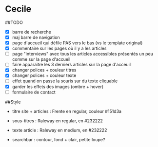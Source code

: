 # Cecile

##TODO
- [X] barre de recherche
- [X] maj barre de navigation
- [X] page d'accueil qui défile PAS vers le bas (vs le template original)
- [X] commentaire sur les pages où il y a les articles
- [ ] page "interviews" avec tous les articles accessibles présentés un peu comme sur la page d'accueil
- [ ] faire apparaitre les 3 derniers articles sur la page d'acceuil
- [X] changer polices + couleur titres 
- [X] changer polices + couleur texte
- [ ] effet quand on passe la souris sur du texte cliquable
- [X] garder les effets des images (ombre + hover)
- [ ] formulaire de contact

##Style
- titre site + articles : Frente en regular, couleur #151d3a
- sous-titres : Raleway en regular, en #232222
- texte article : Raleway en medium, en #232222

- searchbar : contour, fond + clair, petite loupe? 
